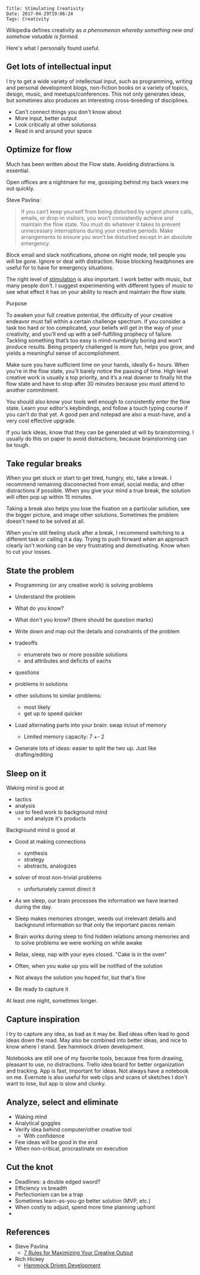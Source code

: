     Title: Stimulating Creativity
    Date: 2017-04-29T19:06:24
    Tags: Creativity

Wikipedia defines creativity as _a phenomenon whereby something new and somehow valuable is formed._

Here's what I personally found useful.

<!-- more -->



## Get lots of intellectual input
I try to get a wide variety of intellectual input, such as programming, writing and personal development blogs, non-fiction books on a variety of topics, design, music, and meetups/conferences. This not only generates ideas, but sometimes also produces an interesting cross-breeding of disciplines.

- Can't connect things you don't know about
- More input, better output
- Look critically at other solutionss
- Read in and around your space


## Optimize for flow

Much has been written about the Flow state.
Avoiding distractions is essential.

Open offices are a nightmare for me, gossiping behind my back wears me out quickly.

Steve Pavlina: 
> If you can’t keep yourself from being disturbed by urgent phone calls, emails, or drop-in visitors, you won’t consistently achieve and maintain the flow state. You must do whatever it takes to prevent unnecessary interruptions during your creative periods. Make arrangements to ensure you won’t be disturbed except in an absolute emergency.

Block email and slack notifications, phone on night mode, tell people you will be gone. Ignore or deal with distraction. Noise blocking headphones are useful for to have for emergency situations.

The right level of [stimulation](https://www.stevepavlina.com/blog/2014/12/stimulation/) is also important.
I work better with music, but many people don't. I suggest experimenting with different types of music to see what effect it has on your ability to reach and maintain the flow state.

Purpose


To awaken your full creative potential, the difficulty of your creative endeavor must fall within a certain challenge spectrum. If you consider a task too hard or too complicated, your beliefs will get in the way of your creativity, and you’ll end up with a self-fulfilling prophecy of failure.  Tackling something that’s too easy is mind-numbingly boring and won’t produce results. Being properly challenged is more fun, helps you grow, and yields a meaningful sense of accomplishment.

Make sure you have sufficient time on your hands, ideally 6+ hours.
When you're in the flow state, you'll barely notice the passing of time.
High level creative work is usually a top priority, and it’s a real downer to finally hit the flow state and have to stop after 30 minutes because you must attend to another commitment. 

You should also know your tools well enough to consistently enter the flow state.
Learn your editor's keybindings, and follow a touch typing course if you can't do that yet.
A good pen and notepad are also a must-have, and a very cost effective upgrade.

If you lack ideas, know that they can be generated at will by brainstorming.
I usually do this on paper to avoid distractions, because brainstorming can be tough.


## Take regular breaks
When you get stuck or start to get tired, hungry, etc, take a break.
I recommend remaining disconnected from email, social media, and other distractions if possible. When you give your mind a true break, the solution will often pop up within 15 minutes.

Taking a break also helps you lose the fixation on a particular solution, see the bigger picture, and image other solutions. Sometimes the problem doesn't need to be solved at all.

When you're still feeling stuck after a break, I recommend switching to a different task or calling it a day. Trying to push forward when an approach clearly isn't working can be very frustrating and demotivating. Know when to cut your losses.


## State the problem
<!-- Rich Hickey's [Hammock Driven Development]() is an awesome talk.
Hickey emphasizes the importance of thinking before running off to code.
The process  -->


- Programming (or any creative work) is solving problems
- Understand the problem
- What do you know?
- What don't you know? (there should be question marks)
- Write down and map out the details and constraints of the problem
- tradeoffs
    - enumerate two or more possible solutions
    - and attributes and deficits of eachs 
- questions
- problems in solutions
- other solutions to similar problems:
    - most likely 
    - get up to speed quicker
- Load alternating parts into your brain:  swap in/out of memory
    - Limited memory capacity: 7 +- 2


- Generate lots of ideas: easier to split the two up. Just like drafting/editing


## Sleep on it
Waking mind is good at

- tactics
- analysis
- use to feed work to background mind
    - and analyze it's products

Background mind is good at

- Good at making connections
    - synthesis
    - strategy
    - abstracts, analogizes
- solver of most non-trivial problems
    - unfortunately cannot direct it


- As we sleep, our brain processes the information we have learned during the day.
- Sleep makes memories stronger, weeds out irrelevant details and background information so that only the important pieces remain
- Brain works during sleep to find hidden relations among memories and to solve problems we were working on while awake


- Relax, sleep, nap with your eyes closed. "Cake is in the oven"
- Often, when you wake up you will be notified of the solution
- Not always the solution you hoped for, but that's fine
- Be ready to capture it

At least one night, sometimes longer.


## Capture inspiration
I try to capture any idea, as bad as it may be.
Bad ideas often lead to good ideas down the road.
May also be combined into better ideas, and nice to know where I stand.
See hammock driven development.

Notebooks are still one of my favorite tools, because free form drawing, pleasant to use, no distractions.
Trello idea board for better organization and tracking. App is fast, important for ideas.
Not always have a notebook on me.
Evernote is also useful for web clips and scans of sketches I don't want to lose, but app is slow and clunky.

## Analyze, select and eliminate

- Waking mind
- Analytical goggles
- Verify idea behind computer/other creative tool
    - With confidence
- Few ideas will be good in the end
- When non-critical, procrastinate on execution


## Cut the knot

- Deadlines: a double edged sword?
- Efficiency vs breadth
- Perfectionism can be a trap
- Sometimes learn-as-you-go better solution (MVP, etc.)
- When costly to adjust, spend more time planning upfront
- 


## References
- Steve Pavlina
    - [7 Rules for Maximizing Your Creative Output](https://www.stevepavlina.com/blog/2007/01/7-rules-for-maximizing-your-creative-output/)
- Rich Hickey
    - [Hammock Driven Development](https://github.com/matthiasn/talk-transcripts/blob/master/Hickey_Rich/HammockDrivenDev.md)